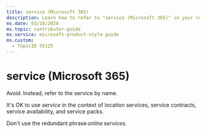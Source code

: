 ```yaml
---
title: service (Microsoft 365)
description: Learn how to refer to "service (Microsoft 365)" in your content.
ms.date: 03/18/2024
ms.topic: contributor-guide
ms.service: microsoft-product-style-guide
ms.custom:
  - TopicID 55125
---
```



# service (Microsoft 365)

Avoid. Instead, refer to the service by name.

It's OK to use *service* in the context of location services, service contracts, service availability, and service packs.

Don't use the redundant phrase *online services*.

